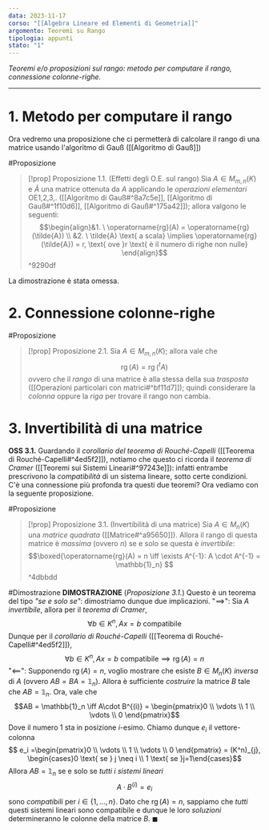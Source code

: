 ```yaml
---
data: 2023-11-17
corso: "[[Algebra Lineare ed Elementi di Geometria]]"
argomento: Teoremi su Rango
tipologia: appunti
stato: "1"
---
```

*Teoremi e/o proposizioni sul rango: metodo per computare il rango, connessione colonne-righe.*
- - -
# 1. Metodo per computare il rango
Ora vedremo una proposizione che ci permetterà di calcolare il rango di una matrice usando l'algoritmo di Gauß ([[Algoritmo di Gauß]])

#Proposizione 
> [!prop] Proposizione 1.1. (Effetti degli O.E. sul rango)
> Sia $A \in M_{m,n}(K)$ e $\tilde{A}$ una matrice ottenuta da $A$ applicando le *operazioni elementari* OE1,2,3,. ([[Algoritmo di Gauß#^8a7c5e]], [[Algoritmo di Gauß#^1f10d6]], [[Algoritmo di Gauß#^175a42]]); allora valgono le seguenti:
> $$\begin{align}&1. \ \operatorname{rg}(A) = \operatorname{rg}(\tilde{A}) \\ &2. \ \tilde{A} \text{ a scala} \implies \operatorname{rg}(\tilde{A}) = r, \text{ ove }r \text{ è il numero di righe non nulle} \end{align}$$
^9290df

La dimostrazione è stata omessa.
# 2. Connessione colonne-righe
#Proposizione 
> [!prop] Proposizione 2.1.
> Sia $A \in M_{m,n}(K)$; allora vale che
> $$\operatorname{rg}(A)=\operatorname{rg}(^t A) $$
> ovvero che il *rango* di una matrice è alla stessa della sua *trasposta* ([[Operazioni particolari con matrici#^bf11d7]]); quindi considerare la *colonna* oppure la *riga* per trovare il rango non cambia.
# 3. Invertibilità di una matrice
**OSS 3.1.** Guardando il *corollario del teorema di Rouché-Capelli* ([[Teorema di Rouché-Capelli#^4ed5f2]]), notiamo che questo ci ricorda il *teorema di Cramer* ([[Teoremi sui Sistemi Lineari#^97243e]]): infatti entrambe prescrivono la *compatibilità* di un sistema lineare, sotto certe condizioni. C'è una connessione più profonda tra questi due teoremi? Ora vediamo con la seguente proposizione.

#Proposizione 
> [!prop] Proposizione 3.1. (Invertibilità di una matrice)
> Sia $A \in M_{n}(K)$ una *matrice quadrata* ([[Matrice#^a95650]]).
> Allora il rango di questa matrice è *massima* (ovvero $n$) se e solo se questa è *invertibile*:
> $$\boxed{\operatorname{rg}(A) = n \iff \exists A^{-1}: A \cdot A^{-1} = \mathbb{1}_n} $$
^4dbbdd

#Dimostrazione 
**DIMOSTRAZIONE** (*Proposizione 3.1.*)
Questo è un teorema del tipo *"se e solo se"*: dimostriamo dunque due implicazioni.
"$\implies$": Sia $A$ *invertibile*, allora per il *teorema di Cramer*,
$$\forall b \in K^n, Ax=b \text{ compatibile}$$
Dunque per il *corollario di Rouché-Capelli* ([[Teorema di Rouché-Capelli#^4ed5f2]]),
$$\forall b \in K^n, Ax=b \text{ compatibile} \implies \operatorname{rg}(A) = n $$
"$\impliedby$": Supponendo $\operatorname{rg}(A)=n$, voglio mostrare che esiste $B \in M_n (K)$ *inversa* di $A$ (ovvero $AB = BA = \mathbb{1}_n)$.
Allora è sufficiente *costruire* la matrice $B$ tale che $AB = \mathbb{1}_n$.
Ora, vale che 
$$AB = \mathbb{1}_n \iff A\cdot B^{(i)} = \begin{pmatrix}0 \\ \vdots \\ 1 \\ \vdots \\ 0 \end{pmatrix}$$
Dove il numero $1$ sta in posizione $i$-esimo.
Chiamo dunque $e_i$ il vettore-colonna
$$ e_i =\begin{pmatrix}0 \\ \vdots \\ 1 \\ \vdots \\ 0 \end{pmatrix} = (K^n)_{j},  \begin{cases}0 \text{ se } j \neq i \\ 1 \text{ se }j=1\end{cases}$$
Allora $AB = \mathbb{1}_n$ se e solo se *tutti i sistemi lineari*
$$A \cdot B^{(i)} = e_i $$
sono *compatibili* per $i \in \{1, \ldots, n\}$.
Dato che $\operatorname{rg}(A)=n$, sappiamo che *tutti* questi sistemi lineari sono compatibile e dunque le loro *soluzioni* determineranno le colonne della matrice $B$. $\blacksquare$
